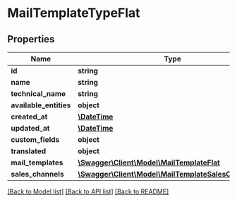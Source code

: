# MailTemplateTypeFlat

## Properties
Name | Type | Description | Notes
------------ | ------------- | ------------- | -------------
**id** | **string** |  | [optional] 
**name** | **string** |  | 
**technical_name** | **string** |  | 
**available_entities** | **object** |  | [optional] 
**created_at** | [**\DateTime**](\DateTime.md) |  | 
**updated_at** | [**\DateTime**](\DateTime.md) |  | [optional] 
**custom_fields** | **object** |  | [optional] 
**translated** | **object** |  | [optional] 
**mail_templates** | [**\Swagger\Client\Model\MailTemplateFlat**](MailTemplateFlat.md) |  | [optional] 
**sales_channels** | [**\Swagger\Client\Model\MailTemplateSalesChannelFlat**](MailTemplateSalesChannelFlat.md) |  | [optional] 

[[Back to Model list]](../../README.md#documentation-for-models) [[Back to API list]](../../README.md#documentation-for-api-endpoints) [[Back to README]](../../README.md)

